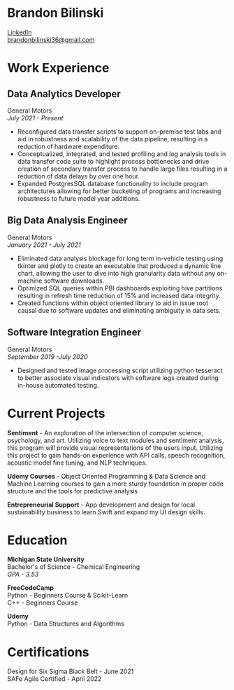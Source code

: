 # Brandon Bilinski
[LinkedIn](https://www.linkedin.com/in/brandonmbilinski/)  
brandonbilinski36@gmail.com  

# Work Experience
## **Data Analytics Developer**
General Motors   
*July 2021 - Present*  
* Reconfigured data transfer scripts to support on-premise test labs and aid in robustness and scalability of the data pipeline, resulting in a reduction of hardware expenditure.
* Conceptualized, integrated, and tested profiling and log analysis tools in data transfer code suite to highlight process bottlenecks and drive creation of secondary transfer process to handle large files resulting in a reduction of data delays by over one hour.
* Expanded PostgresSQL database functionality to include program architectures allowing for better bucketing of programs and increasing robustness to future model year additions.

## **Big Data Analysis Engineer**
General Motors  
*January 2021 - July 2021*
* Eliminated data analysis blockage for long term in-vehicle testing using tkinter and plotly to create an executable that produced a dynamic line chart, allowing the user to dive into high granularity data without any on-machine software downloads.
* Optimized SQL queries within PBI dashboards exploiting hive partitions resulting in refresh time reduction of 15% and increased data integrity. 
* Created functions within object oriented library to aid in issue root causal due to software updates and eliminating ambiguity in data sets.


## **Software Integration Engineer**
General Motors  
*September 2019 -July 2020*  
* Designed and tested image processing script utilizing python tesseract to better associate visual indicators with software logs created during in-house automated testing.

# Current Projects
**Sentiment** - An exploration of the intersection of computer science, psychology, and art. Utilizing voice to text modules and sentiment analysis, this program will provide visual representations of the users input. Utilizing this project to gain hands-on experience with API calls, speech recognition, acoustic model fine tuning, and NLP techniques.

**Udemy Courses** - Object Oriented Programming & Data Science and Machine Learning courses to gain a more sturdy foundation in proper code structure and the tools for predictive analysis

**Entrepreneurial Support** - App development and design for local sustainability business to learn Swift and expand my UI design skills.

# Education
**Michigan State University**  
Bachelor's of Science - Chemical Engineering  
*GPA - 3.53*

**FreeCodeCamp**  
Python - Beginners Course & Scikit-Learn  
C++ - Beginners Course

**Udemy**  
Python - Data Structures and Algorithms

# Certifications
Design for Six Sigma Black Belt - June 2021  
SAFe Agile Certified - April 2022  




